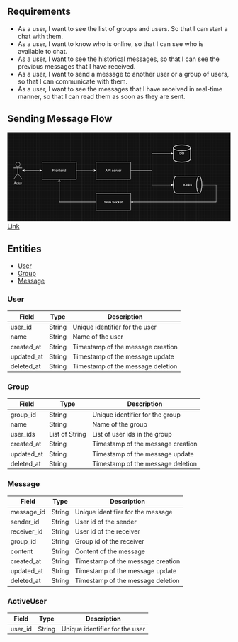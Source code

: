 ## Requirements

- As a user, I want to see the list of groups and users. So that I can start a chat with them.
- As a user, I want to know who is online, so that I can see who is available to chat.
- As a user, I want to see the historical messages, so that I can see the previous messages that I have received.
- As a user, I want to send a message to another user or a group of users, so that I can communicate with them.
- As a user, I want to see the messages that I have received in real-time manner, so that I can read them as soon as they are sent.

## Sending Message Flow

![Alt text](./images/MessageFlow.png)
[Link](https://app.diagrams.net/#G1xkIwGFyjLixf2YvwYbx7equgge-gv3Jr#%7B%22pageId%22%3A%22Z649WcYwynlIUiUDtifl%22%7D)

## Entities

- [User](#user)
- [Group](#group)
- [Message](#message)

### User

| Field      | Type   | Description                       |
| ---------- | ------ | --------------------------------- |
| user_id    | String | Unique identifier for the user    |
| name       | String | Name of the user                  |
| created_at | String | Timestamp of the message creation |
| updated_at | String | Timestamp of the message update   |
| deleted_at | String | Timestamp of the message deletion |

### Group

| Field      | Type           | Description                       |
| ---------- | -------------- | --------------------------------- |
| group_id   | String         | Unique identifier for the group   |
| name       | String         | Name of the group                 |
| user_ids   | List of String | List of user ids in the group     |
| created_at | String         | Timestamp of the message creation |
| updated_at | String         | Timestamp of the message update   |
| deleted_at | String         | Timestamp of the message deletion |

### Message

| Field       | Type   | Description                       |
| ----------- | ------ | --------------------------------- |
| message_id  | String | Unique identifier for the message |
| sender_id   | String | User id of the sender             |
| receiver_id | String | User id of the receiver           |
| group_id    | String | Group id of the receiver          |
| content     | String | Content of the message            |
| created_at  | String | Timestamp of the message creation |
| updated_at  | String | Timestamp of the message update   |
| deleted_at  | String | Timestamp of the message deletion |

### ActiveUser

| Field   | Type   | Description                    |
| ------- | ------ | ------------------------------ |
| user_id | String | Unique identifier for the user |
